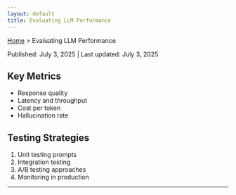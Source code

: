 ```yaml
---
layout: default
title: Evaluating LLM Performance
---
```


[Home](../index.md) > Evaluating LLM Performance

<div class="article-meta">
Published: July 3, 2025 | Last updated: July 3, 2025
</div>

## Key Metrics
- Response quality
- Latency and throughput
- Cost per token
- Hallucination rate

## Testing Strategies
1. Unit testing prompts
2. Integration testing
3. A/B testing approaches
4. Monitoring in production

---
